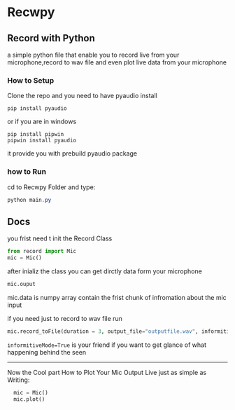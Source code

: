# Recwpy

## Record with Python 
a simple python file that enable you to record live from your microphone,record to wav file 
and even plot live data from your microphone

### How to Setup
Clone the repo and you need to have pyaudio install
```
pip install pyaudio
```
or if you are in windows 
```Shell
pip install pipwin
pipwin install pyaudio
```
it provide you with prebuild pyaudio package

### how to Run
 cd to Recwpy Folder and type:
 ```PowerShell
 python main.py
 ```

## Docs

you frist need t init the Record Class
```python
from record import Mic
mic = Mic()
```
after inializ the class you can get dirctly data form your microphone
```python
mic.ouput
```
mic.data is numpy array contain the frist chunk of infromation about the mic input

if you need just to record to wav file run

```python
mic.record_toFile(duration = 3, output_file="outputfile.wav", informitiveMode=True, stop_stream=True)
```
`informitiveMode=True`
is your friend if you want to get glance of what happening behind the seen

<hr>

Now the Cool part How to Plot Your Mic Output Live just as simple as Writing:
```python
  mic = Mic()
  mic.plot()
```


